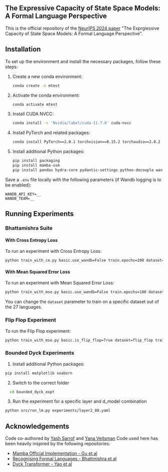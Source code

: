 ## The Expressive Capacity of State Space Models: A Formal Language Perspective

This is the official repository of the [NeurIPS 2024 paper](https://nips.cc/virtual/2024/poster/94264) "The Exprgiessive Capacity of State Space Models: A Formal Language Perspective".

## Installation

To set up the environment and install the necessary packages, follow these steps:

1. Create a new conda environment:
   ```bash
   conda create -n mtest
   ```
2. Activate the conda environment:
   ```bash
   conda activate mtest
   ```
3. Install CUDA NVCC:
   ```bash
   conda install -c 'Nvidia/label/cuda-11.7.0' cuda-nvcc
   ```
4. Install PyTorch and related packages:
   ```bash
   conda install PyTorch==2.0.1 torchvision==0.15.2 torchaudio==2.0.2 PyTorch-cuda=11.7 -c pytorch -c Nvidia
   ```
5. Install additional Python packages:
   ```bash
   pip install packaging
   pip install mamba-ssm
   pip install pandas hydra-core pydantic-settings python-decouple wandb
   ```

Save a `.env` file locally with the following parameters (if Wandb logging is to be enabled):
```
WANDB_API_KEY=__
WANDB_TEAM=__
```

## Running Experiments

### Bhattamishra Suite

#### With Cross Entropy Loss
To run an experiment with Cross Entropy Loss:
```bash
python train_with_ce.py basic.use_wandb=False train.epochs=100 dataset=dyck1
```

#### With Mean Squared Error Loss
To run an experiment with Mean Squared Error Loss:
```bash
python train_with_mse.py basic.use_wandb=False train.epochs=100 dataset=dyck1
```

You can change the `dataset` parameter to train on a specific dataset out of the 27 languages.

### Flip Flop Experiment
To run the Flip Flop experiment:
```bash
python train_with_mse.py basic.is_flip_flop=True dataset=flip_flop train.epochs=100
```

### Bounded Dyck Experiments
 
1. Install additional Python packages:
  ```bash
  pip install matplotlib seaborn
  ```

2. Switch to the correct folder
```bash
  cd bounded_dyck_expt
```

3. Run the experiment for a specific layer and d_model combination

```bash
python src/run_lm.py experiments/layer2_80.yaml
```

## Acknowledgements

Code co-authored by [Yash Sarrof](https://github.com/yashYRS) and [Yana Veitsman](https://github.com/yan-vei)
Code used here has been heavily inspired by the following repositories:

* [Mamba Official Implementation - Gu et al](https://github.com/state-spaces/mamba)
* [Recognising Formal Languages - Bhattmishra et al](https://github.com/satwik77/Transformer-Simplicity)
* [Dyck Transformer - Yao et al](https://github.com/princeton-nlp/dyck-transformer)
